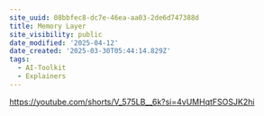 ```yaml
---
site_uuid: 08bbfec8-dc7e-46ea-aa03-2de6d747388d
title: Memory Layer
site_visibility: public
date_modified: '2025-04-12'
date_created: '2025-03-30T05:44:14.829Z'
tags:
  - AI-Toolkit
  - Explainers
---
```






















































































































https://youtube.com/shorts/V_575LB__6k?si=4vUMHqtFSOSJK2hi
